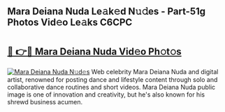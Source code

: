 ## Mara Deiana Nuda Le𝚊k𝚎d N𝚞𝚍es - Part-51g Photos Vid𝚎o Le𝚊ks C6CPC

# <h2><a href="http://fbf3ox.evod.top/?m=Mara+Deiana+Nuda">🔗 👉🔴 Mara Deiana Nuda Vid𝚎o Ph𝚘t𝚘s</a></h2>

[![Mara Deiana Nuda N𝚞d𝚎s](https://i.imgur.com/8V9OHl7.gif)](http://fbf3ox.evod.top/?m=Mara+Deiana+Nuda)
Web celebrity Mara Deiana Nuda and digital artist, renowned for posting dance and lifestyle content through solo and collaborative dance routines and short videos. Mara Deiana Nuda public image is one of innovation and creativity, but he's also known for his shrewd business acumen. 
